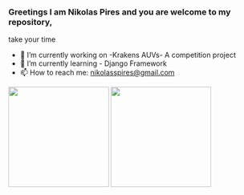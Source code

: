 ### Greetings I am Nikolas Pires and you are welcome to my repository,
take your time

- 🔭 I’m currently working on -Krakens AUVs- A competition project
- 🌱 I’m currently learning - Django Framework 
- 📫 How to reach me: nikolasspires@gmail.com

<div>
  <img height="200em" src="https://github-readme-stats.vercel.app/api?username=NikolasPires&show_icons=true&theme=tokyonight&bg_color=55,4a1d78,8700e5,7800cc,6900b2&text_color=F4E5FF&title_color=FFFFFF"/>
  <img height="200em" src="https://github-readme-stats.vercel.app/api/top-langs/?username=NikolasPires&hide_progress=false&theme=tokyonight&bg_color=55,4a1d78,8700e5,7800cc,6900b2&text_color=F4E5FF&title_color=FFFFFF"/> 

</div>
